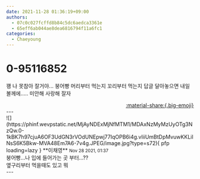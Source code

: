 ```yaml
---
date: 2021-11-28 01:36:19+09:00
authors:
  - 07c0c027fcffd8b84c5dc6aedca3361e
  - 65eff6ab044ae8dea6816794f11a6fc1
categories:
  - Chaeyoung
---
```


# 0-95116852

<div class="post-container" markdown="1">
<div class="content-container md-sidebar__scrollwrap" markdown="1">

꽹 나 못참아 잘거야... 붕어빵 머리부터 먹는지 꼬리부터 먹는지 답글 달아놓으면 내일 볼께에..... 미안해 사랑해 잘자

</div>
</div>

<div style="text-align: right;" markdown="1">
<a href="https://weverse.io/fromis9/fanpost/0-95116852" style="text-align: right;">:material-share:{.big-emoji}</a>
</div>
---

<div class="comments-container md-sidebar__scrollwrap" markdown="1">
<div class="comment" markdown="1">
<div class='id-container' markdown="1">
![](https://phinf.wevpstatic.net/MjAyNDExMjNfMTM1/MDAxNzMyMzUyOTg3NzQw.0-1kBK7h97cjuA6OF3UdGN3rVOdUNEpwj77IqOPB6i4g.vliiUmBtDpMvuwKKLiINsS6K5Bkw-MVA48Em7A6-7v4g.JPEG/image.jpg?type=s72){ pfp loading=lazy }
**<span class="artist">이채영</span>** <small>Nov 28 2021, 01:37</small><br>
</div>
<div class='comment-body' markdown="1">
붕어빵...나 입에 들어가는 곳 부터...??<br>옆구리부터 먹을때도 있고 뭐
</div>
</div>
</div>
---
